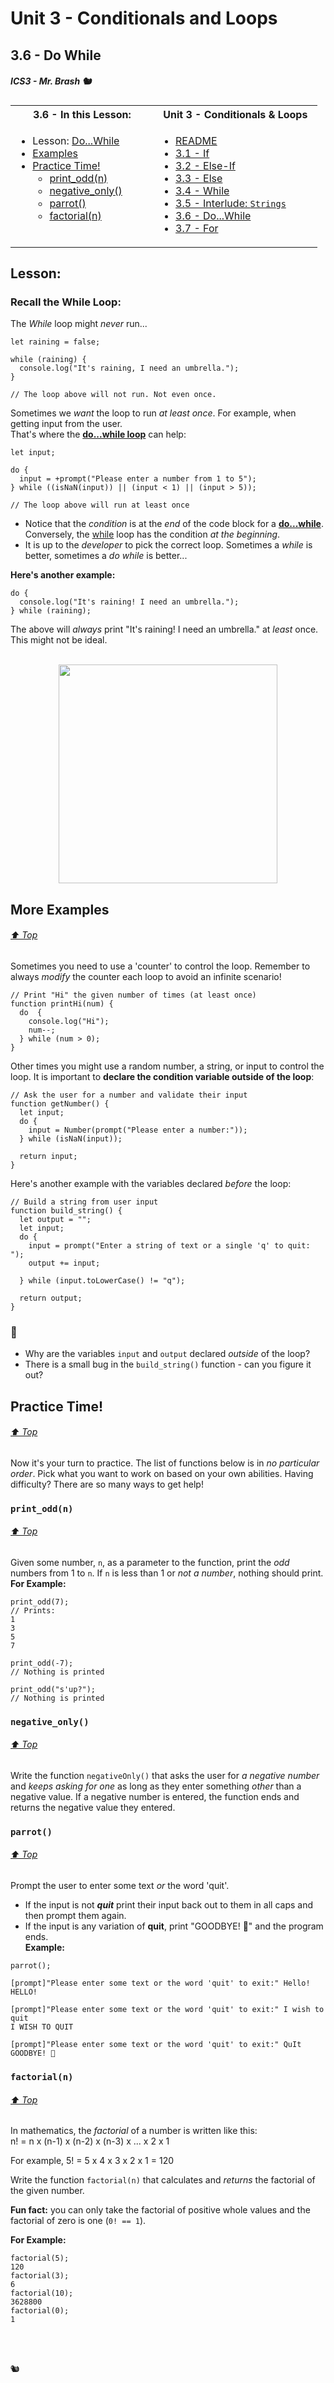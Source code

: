 # Unit 3 - Conditionals and Loops

## 3.6 - Do While

##### ICS3 - Mr. Brash 🐿️

<table>
<tr>
<th>3.6 - In this Lesson:</th>
<th>Unit 3 - Conditionals & Loops</th>
</tr>
<tr>
<td td valign="top" style="height: 100px;padding-right:50px">

- Lesson: [Do...While](#lesson)
- [Examples](#more-examples)
- [Practice Time!](#practice-time)
  - [print_odd(n)](#print_oddn)
  - [negative_only()](#negative_only)
  - [parrot()](#parrot)
  - [factorial(n)](#factorialn)
    
</td>
<td td valign="top" style="height: 100px;padding-right:50px">

- [README](../../README.md)
- [3.1 - If](../1%20-%20Conditionals/1%20-%20IF.md)
- [3.2 - Else-If](../1%20-%20Conditionals/2%20-%20Else-If.md)
- [3.3 - Else](../1%20-%20Conditionals/3%20-%20Else.md)
- [3.4 - While](./4%20-%20While.md)
- [3.5 - Interlude: `Strings`](./5%20-%20Interlude_Strings.md)
- [3.6 - Do...While](./6%20-%20Do-While.md)
- [3.7 - For](./7%20-%20For.md)

</td></tr></table>



## Lesson:

### Recall the While Loop:

The _While_ loop might _never_ run...
```JS
let raining = false;

while (raining) {
  console.log("It's raining, I need an umbrella.");
}

// The loop above will not run. Not even once.
```
Sometimes we _want_ the loop to run _at least once_. For example, when getting input from the user.<br>That's where the **[do...while loop](https://www.w3schools.com/jsref/jsref_dowhile.asp)** can help:
```JS
let input;

do {
  input = +prompt("Please enter a number from 1 to 5");
} while ((isNaN(input)) || (input < 1) || (input > 5));

// The loop above will run at least once
```

- Notice that the _condition_ is at the _end_ of the code block for a **[do...while](https://www.w3schools.com/jsref/jsref_dowhile.asp)**. Conversely, the [while](https://www.w3schools.com/jsref/jsref_while.asp) loop has the condition _at the beginning_.
- It is up to the _developer_ to pick the correct loop. Sometimes a _while_ is better, sometimes a _do while_ is better... 

**Here's another example:**
```JS
do {
  console.log("It's raining! I need an umbrella.");
} while (raining);
```

The above will _always_ print "It's raining! I need an umbrella." at _least_ once. This might not be ideal.

<br>

<div style="text-align:center;"><img src="https://gist.github.com/assets/25152375/a6abb15d-6ef2-4dcb-aa53-34fe95427725" width="350px"></div>

## More Examples

###### [⬆ Top](#36---do-while)

Sometimes you need to use a 'counter' to control the loop. Remember to always *modify* the counter each loop to avoid an infinite scenario!
```JS
// Print "Hi" the given number of times (at least once)
function printHi(num) {
  do  {
    console.log("Hi");
    num--;  
  } while (num > 0);
}
```
Other times you might use a random number, a string, or input to control the loop. It is important to **declare the condition variable outside of the loop**:
```JS
// Ask the user for a number and validate their input
function getNumber() {
  let input;
  do {
    input = Number(prompt("Please enter a number:"));
  } while (isNaN(input));

  return input;
}
```

Here's another example with the variables declared _before_ the loop:
```JS
// Build a string from user input
function build_string() {
  let output = "";
  let input;
  do {
    input = prompt("Enter a string of text or a single 'q' to quit: ");
    output += input;
  
  } while (input.toLowerCase() != "q");

  return output;
}
```

### 🤔
- Why are the variables `input` and `output` declared _outside_ of the loop?
- There is a small bug in the `build_string()` function - can you figure it out?

## Practice Time!

###### [⬆ Top](#36---do-while)

Now it's your turn to practice. The list of functions below is in _no particular order_. Pick what you want to work on based on your own abilities. Having difficulty? There are so many ways to get help!

### `print_odd(n)`

###### [⬆ Top](#36---do-while)

Given some number, `n`, as a parameter to the function, print the _odd_ numbers from 1 to `n`. If `n` is less than 1 or _not a number_, nothing should print.  
**For Example:**
```JS
print_odd(7);
// Prints:
1
3
5
7

print_odd(-7);
// Nothing is printed

print_odd("s'up?");
// Nothing is printed
```

### `negative_only()`

###### [⬆ Top](#36---do-while)

Write the function `negativeOnly()` that asks the user for _a negative number_ and _keeps asking for one_ as long as they enter something _other_ than a negative value. If a negative number is entered, the function ends and returns the negative value they entered.

### `parrot()`

###### [⬆ Top](#36---do-while)

Prompt the user to enter some text _or_ the word 'quit'.
  - If the input is not _**quit**_ print their input back out to them in all caps and then prompt them again.
  - If the input is any variation of **quit**, print "GOODBYE! 🦜" and the program ends.  
  **Example:**
  ```text
  parrot();
  
  [prompt]"Please enter some text or the word 'quit' to exit:" Hello!
  HELLO!

  [prompt]"Please enter some text or the word 'quit' to exit:" I wish to quit
  I WISH TO QUIT

  [prompt]"Please enter some text or the word 'quit' to exit:" QuIt
  GOODBYE! 🦜
  ```


### `factorial(n)`

###### [⬆ Top](#36---do-while)

In mathematics, the *factorial* of a number is written like this:<br> n! = n x (n-1) x (n-2) x (n-3) x ... x 2 x 1

For example, 5! = 5 x 4 x 3 x 2 x 1 = 120

Write the function `factorial(n)` that calculates and *returns* the factorial of the given number.  

**Fun fact:** you can only take the factorial of positive whole values and the factorial of zero is one (`0! == 1`).

**For Example:**
  ```JS
  factorial(5);
  120
  factorial(3);
  6
  factorial(10);
  3628800
  factorial(0);
  1
  ```

<br><br>

🐿️

